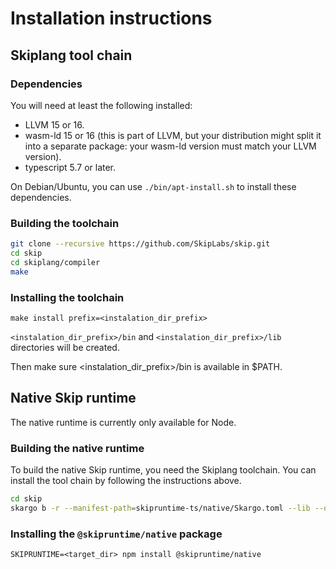 # Installation instructions

## Skiplang tool chain

### Dependencies

You will need at least the following installed:

 * LLVM 15 or 16.
 * wasm-ld 15 or 16 (this is part of LLVM, but your distribution might split it into
   a separate package: your wasm-ld version must match your LLVM version).
 * typescript 5.7 or later.

On Debian/Ubuntu, you can use `./bin/apt-install.sh` to install these dependencies.
 
### Building the toolchain

```sh
git clone --recursive https://github.com/SkipLabs/skip.git
cd skip
cd skiplang/compiler
make
```

### Installing the toolchain

```make install prefix=<instalation_dir_prefix>```

`<instalation_dir_prefix>/bin` and `<instalation_dir_prefix>/lib` directories will be created.

Then make sure <instalation_dir_prefix>/bin is available in $PATH.

## Native Skip runtime

The native runtime is currently only available for Node.

### Building the native runtime

To build the native Skip runtime, you need the Skiplang toolchain. You can install the tool chain by following the instructions above.

```sh
cd skip
skargo b -r --manifest-path=skipruntime-ts/native/Skargo.toml --lib --out-dir=<target_dir>
```

### Installing the `@skipruntime/native` package

```SKIPRUNTIME=<target_dir> npm install @skipruntime/native```
